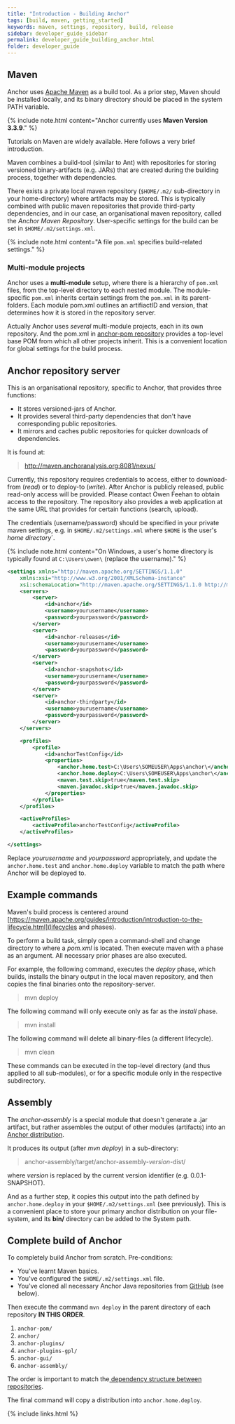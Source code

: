 ```yaml
---
title: "Introduction - Building Anchor"
tags: [build, maven, getting_started]
keywords: maven, settings, repository, build, release
sidebar: developer_guide_sidebar
permalink: developer_guide_building_anchor.html
folder: developer_guide
---
```


## Maven

Anchor uses [Apache Maven](https://maven.apache.org/) as a build tool. As a prior step, Maven should be installed locally, and its binary directory should be placed in the system PATH variable.

{% include note.html content="Anchor currently uses **Maven Version 3.3.9**." %}

Tutorials on Maven are widely available. Here follows a very brief introduction.

Maven combines a build-tool (similar to Ant) with repositories for storing versioned binary-artifacts (e.g. JARs) that are created during the building process, together with dependencies.

There exists a private local maven repository (`$HOME/.m2/` sub-directory in your home-directory) where artifacts may be stored. This is typically combined with public maven repositories that provide third-party dependencies, and in our case, an organisational maven repository, called the *Anchor Maven Repository*. User-specific settings for the build can be set in `$HOME/.m2/settings.xml`.

{% include note.html content="A file `pom.xml` specifies build-related settings." %}

### Multi-module projects

Anchor uses a **multi-module** setup, where there is a hierarchy of `pom.xml` files, from the top-level directory to each nested module. The module-specific `pom.xml` inherits certain settings from the `pom.xml` in its parent-folders.
Each module pom.xml outlines an artifiactID and version, that determines how it is stored in the repository server.

Actually Anchor uses *several* multi-module projects, each in its own repository. And the pom.xml in [anchor-pom repository](https://bitbucket.org/anchorimageanalysis/anchor-pom/src/master/) provides a top-level base POM from which all other projects inherit. This is a convenient location for global settings for the build process.

## Anchor repository server

This is an organisational repository, specific to Anchor, that provides three functions:

 * It stores versioned-jars of Anchor.
 * It provides several third-party dependencies that don't have corresponding public repositories.
 * It mirrors and caches public repositories for quicker downloads of dependencies.

It is found at:
> http://maven.anchoranalysis.org:8081/nexus/

Currently, this repository requires credentials to access, either to download-from (*read*) or to deploy-to (*write*). After Anchor is publicly released, public read-only access will be provided. Please contact Owen Feehan to obtain access to the repository.
The repository also provides a web application at the same URL that provides for certain functions (search, upload).

The credentials (username/password) should be specified in your private maven settings, e.g. in `$HOME/.m2/settings.xml` where `$HOME` is the user's *home directory*`.

{% include note.html content="On Windows, a user's home directory is typically found at `C:\Users\owen\` (replace the username)." %}

```xml
<settings xmlns="http://maven.apache.org/SETTINGS/1.1.0"
    xmlns:xsi="http://www.w3.org/2001/XMLSchema-instance"
    xsi:schemaLocation="http://maven.apache.org/SETTINGS/1.1.0 http://maven.apache.org/xsd/settings-1.1.0.xsd">
    <servers>
        <server>
            <id>anchor</id>
            <username>yourusername</username>
            <password>yourpassword</password>
        </server>
        <server>
            <id>anchor-releases</id>
            <username>yourusername</username>
            <password>yourpassword</password>
        </server>
        <server>
            <id>anchor-snapshots</id>
            <username>yourusername</username>
            <password>yourpassword</password>
        </server>
        <server>
            <id>anchor-thirdparty</id>
            <username>yourusername</username>
            <password>yourpassword</password>
        </server>
    </servers>

    <profiles>
        <profile>
            <id>anchorTestConfig</id>
            <properties>
                <anchor.home.test>C:\Users\SOMEUSER\Apps\anchor\</anchor.home.test>
                <anchor.home.deploy>C:\Users\SOMEUSER\Apps\anchor\</anchor.home.deploy>
                <maven.test.skip>true</maven.test.skip>
                <maven.javadoc.skip>true</maven.javadoc.skip>
            </properties>
        </profile>
    </profiles>

    <activeProfiles>
        <activeProfile>anchorTestConfig</activeProfile>
    </activeProfiles>

</settings>
```

Replace *yourusername* and *yourpassword* appropriately, and update the `anchor.home.test` and `anchor.home.deploy` variable to match the path where Anchor will be deployed to.


## Example commands

Maven's build process is centered around [https://maven.apache.org/guides/introduction/introduction-to-the-lifecycle.html](lifecycles and phases).

To perform a build task, simply open a command-shell and change directory to where a *pom.xml* is located. Then execute maven with a phase as an argument. All necessary prior phases are also executed.

For example, the following command, executes the *deploy* phase, which builds, installs the binary output in the local maven repository, and then copies the final binaries onto the repository-server.
> mvn deploy

The following command will only execute only as far as the *install* phase.
> mvn install

The following command will delete all binary-files (a different lifecycle).
> mvn clean

These commands can be executed in the top-level directory (and thus applied to all sub-modules), or for a specific module only in the respective subdirectory.


## Assembly

The *anchor-assembly* is a special module that doesn't generate a .jar artifact, but rather assembles the output of other modules (artifacts) into an [Anchor distribution](developer_guide_anchor_distribution.html).

It produces its output (after *mvn deploy*) in a sub-directory:
> anchor-assembly/target/anchor-assembly-*version*-dist/

where *version* is replaced by the current version identifier (e.g. 0.0.1-SNAPSHOT).

And as a further step, it copies this output into the path defined by ```anchor.home.deploy``` in your ```$HOME/.m2/settings.xml``` (see previously). This is a convenient place to store your primary anchor distribution on your file-system, and its **bin/** directory can be added to the System path.

## Complete build of Anchor

To completely build Anchor from scratch. Pre-conditions:

* You've learnt Maven basics.
* You've configured the ```$HOME/.m2/settings.xml``` file.
* You've cloned all necessary Anchor Java repositories from [GitHub](https://github.com/anchoranalysis/) (see below).

Then execute the command ```mvn deploy``` in the parent directory of each repository **IN THIS ORDER**.

1. `anchor-pom/`
2. `anchor/`
3. `anchor-plugins/`
4. `anchor-plugins-gpl/`
5. `anchor-gui/`
6. `anchor-assembly/`

The order is important to match the[ dependency structure between repositories](/developer_guide_architecture_overview.html#repositories).

The final command will copy a distribution into ```anchor.home.deploy```.

{% include links.html %}